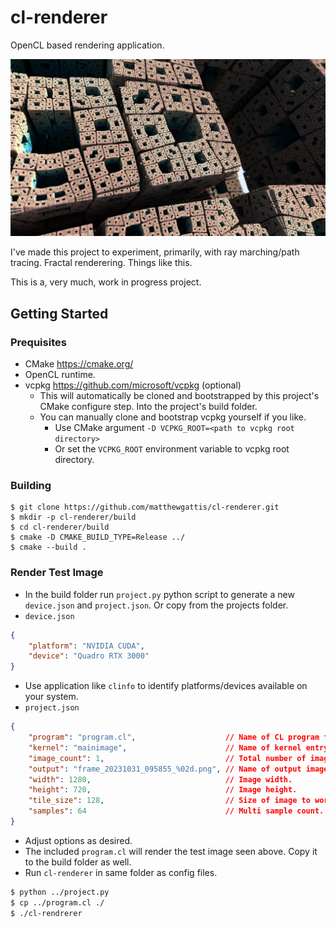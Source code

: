 # cl-renderer

OpenCL based rendering application.

![](docs/rescaled-2.jpg)

I've made this project to experiment, primarily, with ray marching/path tracing. Fractal renderering. Things like this.

This is a, very much, work in progress project.

## Getting Started

### Prequisites
- CMake https://cmake.org/
- OpenCL runtime.
- vcpkg https://github.com/microsoft/vcpkg (optional)
    - This will automatically be cloned and bootstrapped by this project's CMake configure step. Into the project's build folder.
    - You can manually clone and bootstrap vcpkg yourself if you like.
        - Use CMake argument `-D VCPKG_ROOT=<path to vcpkg root directory>`
        - Or set the `VCPKG_ROOT` environment variable to vcpkg root directory.

### Building
```
$ git clone https://github.com/matthewgattis/cl-renderer.git
$ mkdir -p cl-renderer/build
$ cd cl-renderer/build
$ cmake -D CMAKE_BUILD_TYPE=Release ../
$ cmake --build .
```

### Render Test Image
- In the build folder run `project.py` python script to generate a new `device.json` and `project.json`. Or copy from the projects folder.
- `device.json`
```json
{
    "platform": "NVIDIA CUDA",
    "device": "Quadro RTX 3000"
}
```
- Use application like `clinfo` to identify platforms/devices available on your system.
- `project.json`
```json
{
    "program": "program.cl",                    // Name of CL program file to load.
    "kernel": "mainimage",                      // Name of kernel entry point.
    "image_count": 1,                           // Total number of images to generate.
    "output": "frame_20231031_095855_%02d.png", // Name of output image.
    "width": 1280,                              // Image width.
    "height": 720,                              // Image height.
    "tile_size": 128,                           // Size of image to work on at any time.
    "samples": 64                               // Multi sample count.
}
```
- Adjust options as desired.
- The included `program.cl` will render the test image seen above. Copy it to the build folder as well.
- Run `cl-renderer` in same folder as config files.
```bash
$ python ../project.py
$ cp ../program.cl ./
$ ./cl-rendrerer
```
